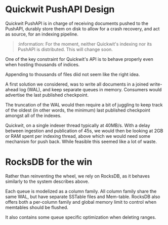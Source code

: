 # Quickwit PushAPI Design

Quickwit PushAPI is in charge of receiving documents pushed to the PushAPI,
durably store them on disk to allow for a crash recovery,
and act as source, for an indexing pipeline.

> :information: For the moment, neither Quickwit's indexing nor its PushAPI is distributed. This will change soon.

One of the key constraint for Quickwit's API is to behave properly even
when hosting thousands of indices.

Appending to thousands of files diid not seem like the right idea.

A first solution we considered, was to write all documents in a joined write-ahead log (WAL),
and keep separate queues in memory. Consumers would advertise the last published checkpoint.

The truncation of the WAL would then require a bit of juggling to keep track of the oldest
(in other words, the minimum) last published checkpoint amongst all of the indexes.

Quickwit, on a single indexer thread typically at 40MB/s.
With a delay between ingestion and publication of 45s, we would then be looking at 2GB or RAM
spent per indexing thread, above which we would need some mechanism for push back.
While feasible this seemed like a lot of waste.

# RocksDB for the win

Rather than reinventing the wheel, we rely on RocksDB, as it behaves similarly to the system
describes above.

Each queue is modelized as a column family. All column family share the same WAL, but have
separate SSTable files and Mem-table.
RocksDB also offers both a per-column family and global memory limit to control when memtables
should be flushed.

It also contains some queue specific optimization when deleting ranges.




